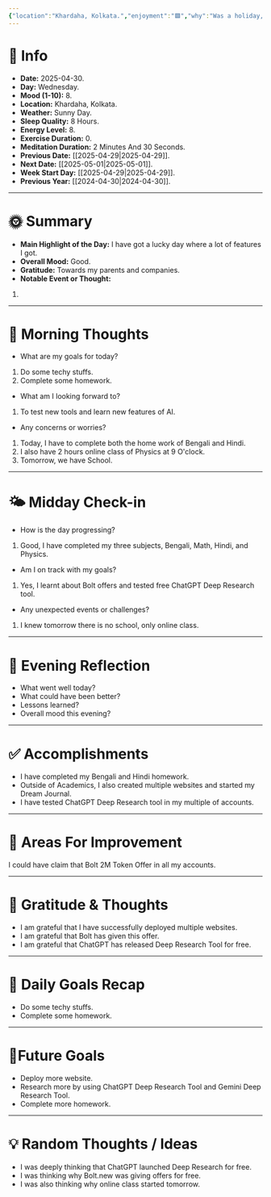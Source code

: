 ```yaml
---
{"location":"Khardaha, Kolkata.","enjoyment":"🟩","why":"Was a holiday, got bolt.new offer, chatgpt deep research launched for free and organized my life.","date":null,"dg-publish":true,"dg-home":null,"tags":["dailyreviews"],"aliases":["The one which was a holiday, got bolt.new offer, chatgpt deep research launched for free and organized my life."],"meditation":"1","exercise":"0","sleep_quality":"8 Hours","mood":"8","energy_level":"8","weather":"Sunny Day","permalink":"/notes/07-journals-calender/daily-notes/2025-04-28/","dgPassFrontmatter":true,"updated":"2025-04-30T15:13:12.245+05:30"}
---
```


# 📅 Info

- **Date:** 2025-04-30.
- **Day:** Wednesday.
- **Mood (1-10):** 8.
- **Location:** Khardaha, Kolkata.
- **Weather:** Sunny Day.
- **Sleep Quality:** 8 Hours.
- **Energy Level:** 8.
- **Exercise Duration:** 0.
- **Meditation Duration:** 2 Minutes And 30 Seconds.
- **Previous Date:** [[2025-04-29\|2025-04-29]].
- **Next Date:** [[2025-05-01\|2025-05-01]].
- **Week Start Day:** [[2025-04-29\|2025-04-29]].
- **Previous Year:** [[2024-04-30\|2024-04-30]].

---

# 🌞 Summary

- **Main Highlight of the Day:** I have got a lucky day where a lot of features I got.
- **Overall Mood:** Good.
- **Gratitude:** Towards my parents and companies.
- **Notable Event or Thought:** 
1) 

---

# 🧠 Morning Thoughts

- What are my goals for today?
1) Do some techy stuffs.
2) Complete some homework.

- What am I looking forward to?
1) To test new tools and learn new features of AI.

- Any concerns or worries?
1) Today, I have to complete both the home work of Bengali and Hindi.
2) I also have 2 hours online class of Physics at 9 O'clock.
3) Tomorrow, we have School.

---

# 🌤️ Midday Check-in

- How is the day progressing?
1) Good, I have completed my three subjects, Bengali, Math, Hindi, and Physics.

- Am I on track with my goals?
1) Yes, I learnt about Bolt offers and tested free ChatGPT Deep Research tool.

- Any unexpected events or challenges?
1) I knew tomorrow there is no school, only online class.

---

# 🌙 Evening Reflection

- What went well today?
- What could have been better?
- Lessons learned?
- Overall mood this evening?

---

# ✅ Accomplishments

 - I have completed my Bengali and Hindi homework. 
 - Outside of Academics, I also created multiple websites and started my Dream Journal.
 - I have tested ChatGPT Deep Research tool in my multiple of accounts.

---

# 🔄 Areas For Improvement

I could have claim that Bolt 2M Token Offer in all my accounts.

---

# 🙏 Gratitude & Thoughts

 - I am grateful that I have successfully deployed multiple websites.
 - I am grateful that Bolt has given this offer.
 - I am grateful that ChatGPT has released Deep Research Tool for free.

---

# 🎯 Daily Goals Recap

 - Do some techy stuffs.
 - Complete some homework.

---

# 🌌Future Goals

 - Deploy more website.
 - Research more by using ChatGPT Deep Research Tool and Gemini Deep Research Tool.
 - Complete more homework.

---

# 💡 Random Thoughts / Ideas

- I was deeply thinking that ChatGPT launched Deep Research for free.
- I was thinking why Bolt.new was giving offers for free.
- I was also thinking why online class started tomorrow.
